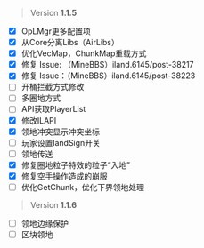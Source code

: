  > Version **1.1.5**

 - [x] OpLMgr更多配置项
 - [x] 从Core分离Libs（AirLibs）
 - [x] 优化VecMap，ChunkMap重载方式
 - [x] 修复 Issue: （MineBBS）iland.6145/post-38217
 - [x] 修复 Issue：（MineBBS）iland.6145/post-38223
 - [ ] 开桶拦截方式修改
 - [ ] 多圈地方式
 - [ ] API获取PlayerList
 - [x] 修改ILAPI
 - [x] 领地冲突显示冲突坐标
 - [ ] 玩家设置landSign开关
 - [ ] 领地传送
 - [x] 修复圈地粒子特效的粒子“入地”
 - [x] 修复空手操作造成的崩服
 - [ ] 优化GetChunk，优化下界领地处理

 > Version **1.1.6**

 - [ ] 领地边缘保护
 - [ ] 区块领地